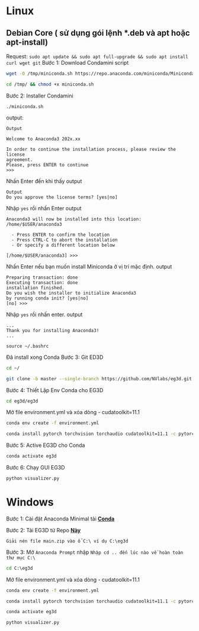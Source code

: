 # Linux
## Debian Core ( sử dụng gói lệnh *.deb và apt hoặc apt-install)
Request: ```sudo apt update && sudo apt full-upgrade && sudo apt install curl wget git```
Bước 1: Download Condamini script
```bash
wget -O /tmp/miniconda.sh https://repo.anaconda.com/miniconda/Miniconda3-latest-Linux-x86_64.sh
```
```bash
cd /tmp/ && chmod +x miniconda.sh
```
Bước 2: Installer Condamini
```
./miniconda.sh
```
output: 
```
Output

Welcome to Anaconda3 202x.xx

In order to continue the installation process, please review the license
agreement.
Please, press ENTER to continue
>>>
```
Nhấn Enter đến khi thấy output
```
Output
Do you approve the license terms? [yes|no]
```
Nhập <code>yes</code> rồi nhấn Enter
output
```
Anaconda3 will now be installed into this location:
/home/$USER/anaconda3

  - Press ENTER to confirm the location
  - Press CTRL-C to abort the installation
  - Or specify a different location below

[/home/$USER/anaconda3] >>>
```
Nhấn Enter nếu bạn muốn install Miniconda ở vị trí mặc định.
output
```
Preparing transaction: done
Executing transaction: done
installation finished.
Do you wish the installer to initialize Anaconda3
by running conda init? [yes|no]
[no] >>>
```
Nhập <code>yes</code> rồi nhấn enter.
output
```
...
Thank you for installing Anaconda3!
...
```
```
source ~/.bashrc
```
Đã install xong Conda
Bước 3:
Git ED3D
```bash
cd ~/
```
```bash
git clone -b master --single-branch https://github.com/NVlabs/eg3d.git
```
Bước 4:
Thiết Lập Env Conda cho EG3D
```bash
cd eg3d/eg3d
```
Mở file environment.yml và xóa dòng - cudatoolkit=11.1
```bash
conda env create -f environment.yml
```
```bash
conda install pytorch torchvision torchaudio cudatoolkit=11.1 -c pytorch -c conda-forge
```
Bước 5:
Active EG3D cho Conda
```bash
conda activate eg3d
```
Bước 6:
Chạy GUI EG3D
```bash
python visualizer.py
```
# Windows
Bước 1:
Cài đặt Anaconda Minimal tải [**Conda**](https://repo.anaconda.com/miniconda/Miniconda3-latest-Windows-x86_64.exe)

Bước 2:
Tải EG3D từ Repo [**Này**](https://github.com/NVlabs/eg3d/archive/refs/heads/main.zip)

<code>Giải nén file main.zip vào ổ C:\\ ví dụ C:\\eg3d</code></br>

Bước 3:
Mở <code>Anaconda Prompt</code> nhập
```Nhập cd .. đến lúc nào về hoàn toàn thư mục C:\```
```cmd
cd C:\eg3d
```
Mở file environment.yml và xóa dòng - cudatoolkit=11.1
```cmd
conda env create -f environment.yml
```
```cmd
conda install pytorch torchvision torchaudio cudatoolkit=11.1 -c pytorch -c conda-forge
```
```cmd
conda activate eg3d
```
```cmd
python visualizer.py
```
